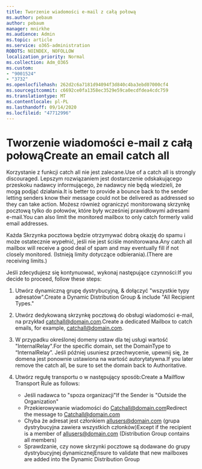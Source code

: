```yaml
---
title: Tworzenie wiadomości e-mail z całą połową
ms.author: pebaum
author: pebaum
manager: mnirkhe
ms.audience: Admin
ms.topic: article
ms.service: o365-administration
ROBOTS: NOINDEX, NOFOLLOW
localization_priority: Normal
ms.collection: Adm_O365
ms.custom:
- "9001524"
- "3732"
ms.openlocfilehash: 262d2c6a7181d94094f3d840c4ba3ebd07000cf4
ms.sourcegitcommit: c6692ce0fa1358ec3529e59ca0ecdfdea4cdc759
ms.translationtype: MT
ms.contentlocale: pl-PL
ms.lasthandoff: 09/14/2020
ms.locfileid: "47712996"
---
```

# <a name="create-an-email-catch-all"></a><span data-ttu-id="fd57e-102">Tworzenie wiadomości e-mail z całą połową</span><span class="sxs-lookup"><span data-stu-id="fd57e-102">Create an email catch all</span></span>

<span data-ttu-id="fd57e-103">Korzystanie z funkcji catch all nie jest zalecane.</span><span class="sxs-lookup"><span data-stu-id="fd57e-103">Use of a catch all is strongly discouraged.</span></span> <span data-ttu-id="fd57e-104">Lepszym rozwiązaniem jest dostarczenie odskakującego przeskoku nadawcy informującego, że nadawcy nie będą wiedzieli, że mogą podjąć działania.</span><span class="sxs-lookup"><span data-stu-id="fd57e-104">It is better to provide a bounce back to the sender letting senders know their message could not be delivered as addressed so they can take action.</span></span> <span data-ttu-id="fd57e-105">Możesz również ograniczyć monitorowaną skrzynkę pocztową tylko do połowów, które były wcześniej prawidłowymi adresami e-mail.</span><span class="sxs-lookup"><span data-stu-id="fd57e-105">You can also limit the monitored mailbox to only catch formerly valid email addresses.</span></span> 

<span data-ttu-id="fd57e-106">Każda Skrzynka pocztowa będzie otrzymywać dobrą okazję do spamu i może ostatecznie wypełnić, jeśli nie jest ściśle monitorowana.</span><span class="sxs-lookup"><span data-stu-id="fd57e-106">Any catch all mailbox will receive a good deal of spam and may eventually fill if not closely monitored.</span></span> <span data-ttu-id="fd57e-107">(Istnieją limity dotyczące odbierania).</span><span class="sxs-lookup"><span data-stu-id="fd57e-107">(There are receiving limits.)</span></span> 

<span data-ttu-id="fd57e-108">Jeśli zdecydujesz się kontynuować, wykonaj następujące czynności:</span><span class="sxs-lookup"><span data-stu-id="fd57e-108">If you decide to proceed, follow these steps:</span></span>

1. <span data-ttu-id="fd57e-109">Utwórz dynamiczną grupę dystrybucyjną, & dołączyć "wszystkie typy adresatów".</span><span class="sxs-lookup"><span data-stu-id="fd57e-109">Create a Dynamic Distribution Group & include "All Recipient Types."</span></span>

2. <span data-ttu-id="fd57e-110">Utwórz dedykowaną skrzynkę pocztową do obsługi wiadomości e-mail, na przykład catchall@domain.com.</span><span class="sxs-lookup"><span data-stu-id="fd57e-110">Create a dedicated Mailbox to catch emails, for example, catchall@domain.com.</span></span>

3. <span data-ttu-id="fd57e-111">W przypadku określonej domeny ustaw dla tej usługi wartość "InternalRelay".</span><span class="sxs-lookup"><span data-stu-id="fd57e-111">For the specific domain, set the DomainType to “InternalRelay”.</span></span> <span data-ttu-id="fd57e-112">Jeśli później usuniesz przechwycenie, upewnij się, że domena jest ponownie ustawiona na wartość autorytatywna.</span><span class="sxs-lookup"><span data-stu-id="fd57e-112">If you later remove the catch all, be sure to set the domain back to Authoritative.</span></span>

4. <span data-ttu-id="fd57e-113">Utwórz regułę transportu o w następujący sposób:</span><span class="sxs-lookup"><span data-stu-id="fd57e-113">Create a Mailflow Transport Rule as follows:</span></span>

    - <span data-ttu-id="fd57e-114">Jeśli nadawca to "spoza organizacji"</span><span class="sxs-lookup"><span data-stu-id="fd57e-114">If the Sender is "Outside the Organization"</span></span>
    - <span data-ttu-id="fd57e-115">Przekierowywanie wiadomości do Catchall@domain.com</span><span class="sxs-lookup"><span data-stu-id="fd57e-115">Redirect the message to Catchall@domain.com</span></span>
    - <span data-ttu-id="fd57e-116">Chyba że adresat jest członkiem allusers@domain.com (grupa dystrybucyjna zawiera wszystkich członków)</span><span class="sxs-lookup"><span data-stu-id="fd57e-116">Except if the recipient is a member of allusers@domain.com (Distribution Group contains all members)</span></span>
    - <span data-ttu-id="fd57e-117">Sprawdzanie, czy nowe skrzynki pocztowe są dodawane do grupy dystrybucyjnej dynamicznej</span><span class="sxs-lookup"><span data-stu-id="fd57e-117">Ensure to validate that new mailboxes are added into the Dynamic Distribution Group</span></span>
